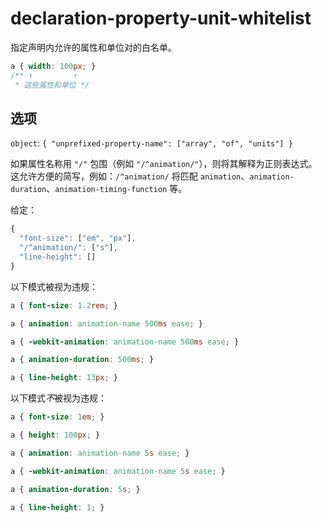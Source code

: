 # declaration-property-unit-whitelist

指定声明内允许的属性和单位对的白名单。

```css
a { width: 100px; }
/** ↑         ↑
 * 这些属性和单位 */
```

## 选项

`object`: `{
  "unprefixed-property-name": ["array", "of", "units"]
}`

如果属性名称用 `"/"` 包围（例如 `"/^animation/"`），则将其解释为正则表达式。这允许方便的简写，例如：`/^animation/` 将匹配 `animation`、`animation-duration`、`animation-timing-function` 等。

给定：

```js
{
  "font-size": ["em", "px"],
  "/^animation/": ["s"],
  "line-height": []
}
```

以下模式被视为违规：

```css
a { font-size: 1.2rem; }
```

```css
a { animation: animation-name 500ms ease; }
```

```css
a { -webkit-animation: animation-name 500ms ease; }
```

```css
a { animation-duration: 500ms; }
```

```css
a { line-height: 13px; }
```

以下模式*不*被视为违规：

```css
a { font-size: 1em; }
```

```css
a { height: 100px; }
```

```css
a { animation: animation-name 5s ease; }
```

```css
a { -webkit-animation: animation-name 5s ease; }
```

```css
a { animation-duration: 5s; }
```

```css
a { line-height: 1; }
```
